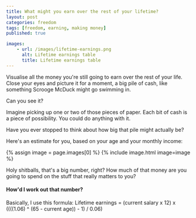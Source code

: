 ```yaml
---
title: What might you earn over the rest of your lifetime?
layout: post
categories: freedom
tags: [freedom, earning, making money]
published: true

images:
    - url: /images/lifetime-earnings.png
      alt: Lifetime earnings table
      title: Lifetime earnings table
---
```


Visualise all the money you're still going to earn over the rest of your life. Close your eyes and picture it for a moment, a big pile of cash, like something Scrooge McDuck might go swimming in.

<!--more-->

Can you see it?

Imagine picking up one or two of those pieces of paper. Each bit of cash is a piece of possibility. You could do anything with it.

Have you ever stopped to think about how big that pile might actually be?

Here's an estimate for you, based on your age and your monthly income:

{% assign image = page.images[0] %}
{% include image.html image=image %}

Holy shitballs, that's a big number, right? How much of that money are you going to spend on the stuff that really matters to you?

#### How'd I work out that number?

Basically, I use this formula:
Lifetime earnings = (current salary x 12) x ((((1.06) ^ (65 - current age)) - 1) / 0.06)
